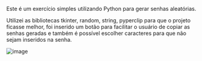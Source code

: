Este é um exercício simples utilizando Python para gerar senhas aleatórias.

Utilizei as bibliotecas tkinter, random, string, pyperclip para que o projeto ficasse melhor, foi inserido um botão para facilitar o usuário de copiar as senhas geradas e também é possível escolher caracteres para que não sejam inseridos na senha.

![image](https://github.com/SylvioLeonZanotti/Gerador-de-senhas/assets/123652053/d7dc58b5-e521-4786-8765-9c0d49a6159b)
